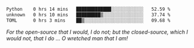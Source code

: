 <!--START_SECTION:waka-->

```txt
Python    0 hrs 14 mins   █████████████░░░░░░░░░░░░   52.59 %
unknown   0 hrs 10 mins   █████████▒░░░░░░░░░░░░░░░   37.74 %
TOML      0 hrs 3 mins    ██▒░░░░░░░░░░░░░░░░░░░░░░   09.68 %
```

<!--END_SECTION:waka-->

*For the open-source that I would, I do not; but the closed-source, which I would not, that I do ... O wretched man that I am!*
